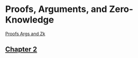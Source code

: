 # Proofs, Arguments, and Zero-Knowledge

[Proofs Args and Zk](attachments/proofs_args_and_zk.pdf)

## [Chapter 2](chapter_2.md)

